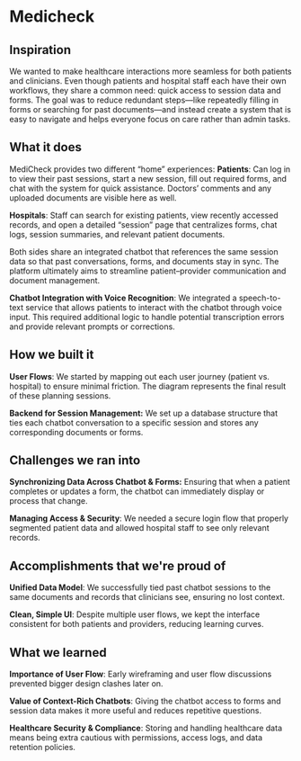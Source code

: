 # Medicheck

## Inspiration
We wanted to make healthcare interactions more seamless for both patients and clinicians. Even though patients and hospital staff each have their own workflows, they share a common need: quick access to session data and forms. The goal was to reduce redundant steps—like repeatedly filling in forms or searching for past documents—and instead create a system that is easy to navigate and helps everyone focus on care rather than admin tasks.
## What it does
MediCheck provides two different “home” experiences:
**Patients**: Can log in to view their past sessions, start a new session, fill out required forms, and chat with the system for quick assistance. Doctors’ comments and any uploaded documents are visible here as well.

**Hospitals**: Staff can search for existing patients, view recently accessed records, and open a detailed “session” page that centralizes forms, chat logs, session summaries, and relevant patient documents.

Both sides share an integrated chatbot that references the same session data so that past conversations, forms, and documents stay in sync. The platform ultimately aims to streamline patient–provider communication and document management.

**Chatbot Integration with Voice Recognition**: We integrated a speech-to-text service that allows patients to interact with the chatbot through voice input. This required additional logic to handle potential transcription errors and provide relevant prompts or corrections.
## How we built it
**User Flows**: We started by mapping out each user journey (patient vs. hospital) to ensure minimal friction. The diagram represents the final result of these planning sessions.

**Backend for Session Management:** We set up a database structure that ties each chatbot conversation to a specific session and stores any corresponding documents or forms.

## Challenges we ran into
**Synchronizing Data Across Chatbot & Forms:** Ensuring that when a patient completes or updates a form, the chatbot can immediately display or process that change.

**Managing Access & Security**: We needed a secure login flow that properly segmented patient data and allowed hospital staff to see only relevant records.

## Accomplishments that we're proud of

**Unified Data Model**: We successfully tied past chatbot sessions to the same documents and records that clinicians see, ensuring no lost context.

**Clean, Simple UI**: Despite multiple user flows, we kept the interface consistent for both patients and providers, reducing learning curves.

## What we learned
**Importance of User Flow**: Early wireframing and user flow discussions prevented bigger design clashes later on.

**Value of Context-Rich Chatbots**: Giving the chatbot access to forms and session data makes it more useful and reduces repetitive questions.

**Healthcare Security & Compliance**: Storing and handling healthcare data means being extra cautious with permissions, access logs, and data retention policies.
